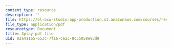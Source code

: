 ```yaml
---
content_type: resource
description: ''
file: https://ol-ocw-studio-app-production.s3.amazonaws.com/courses/res-6-012-introduction-to-probability-spring-2018/02a411b5653c7f16ce238c3b058e93d9_o_qO7RYBF10.pdf
file_type: application/pdf
resourcetype: Document
title: 3play pdf file
uid: 02a411b5-653c-7f16-ce23-8c3b058e93d9
---
```

